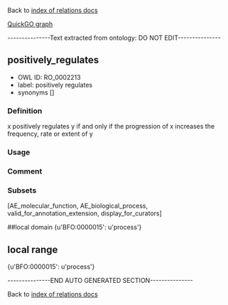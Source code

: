 Back to [index of relations docs](https://github.com/geneontology/annotation_extensions/tree/master/doc)

[QuickGO graph](www.ebi.ac.uk/QuickGO/AnnotationExtensionRelations.html)

---------------Text extracted from ontology: DO NOT EDIT---------------

## positively_regulates
* OWL ID: RO_0002213
* label: positively regulates
* synonyms
[]

### Definition
x positively regulates y if and only if the progression of x increases the frequency, rate or extent of y

### Usage


### Comment


### Subsets
[AE_molecular_function, AE_biological_process, valid_for_annotation_extension, display_for_curators]

##local domain
{u'BFO:0000015': u'process'}

## local range
{u'BFO:0000015': u'process'}

---------------END AUTO GENERATED SECTION---------------


Back to [index of relations docs](https://github.com/geneontology/annotation_extensions/tree/master/doc)
